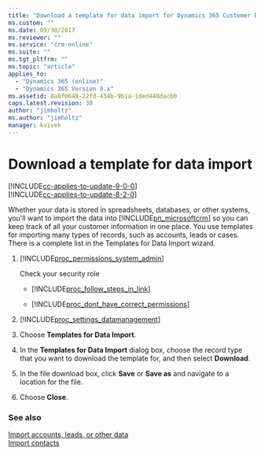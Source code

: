 ```yaml
---
title: "Download a template for data import for Dynamics 365 Customer Engagement | MicrosoftDocs"
ms.custom: ""
ms.date: 09/30/2017
ms.reviewer: ""
ms.service: "crm-online"
ms.suite: ""
ms.tgt_pltfrm: ""
ms.topic: "article"
applies_to: 
  - "Dynamics 365 (online)"
  - "Dynamics 365 Version 9.x"
ms.assetid: 8a8f0648-22fd-434b-9b1a-1ded448dacb0
caps.latest.revision: 30
author: "jimholtz"
ms.author: "jimholtz"
manager: kvivek
---
```

# Download a template for data import

[!INCLUDE[cc-applies-to-update-9-0-0](../includes/cc_applies_to_update_9_0_0.md)]<br/>[!INCLUDE[cc-applies-to-update-8-2-0](../includes/cc_applies_to_update_8_2_0.md)]

Whether your data is stored in spreadsheets, databases, or other systems, you'll want to import the data into [!INCLUDE[pn_microsoftcrm](../includes/pn-microsoftcrm.md)] so you can keep track of all your customer information in one place. You use templates for importing many types of records, such as accounts, leads or cases. There is a complete list in the Templates for Data Import wizard.  
  
1. [!INCLUDE[proc_permissions_system_admin](../includes/proc-permissions-system-admin.md)]  
  
    Check your security role  
  
    - [!INCLUDE[proc_follow_steps_in_link](../includes/proc-follow-steps-in-link.md)]  
  
    - [!INCLUDE[proc_dont_have_correct_permissions](../includes/proc-dont-have-correct-permissions.md)]  
  
2. [!INCLUDE[proc_settings_datamanagement](../includes/proc-settings-datamanagement.md)]  
  
3.  Choose **Templates for Data Import**.  
  
4.  In the **Templates for Data Import** dialog box, choose the record type that you want to download the template for, and then select **Download**.  
  
5.  In the file download box, click **Save** or **Save as** and navigate to a location for the file.  
  
6.  Choose **Close**.  
  
### See also  
 [Import accounts, leads, or other data](https://docs.microsoft.com/dynamics365/customer-engagement/basics/import-accounts-leads-other-data)   
 [Import contacts](https://docs.microsoft.com/dynamics365/customer-engagement/basics/import-contacts)   
 
